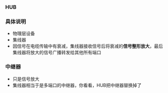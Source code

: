 ### HUB

### 具体说明
* 物理层设备
* 集线器
* 因信号在电缆传输中有衰减，集线器接收信号后将衰减的**信号整形放大**，最后集线器将放大的信号广播转发给其他所有端口


### 中继器
* 只是信号放大
* 集线器相当于是多端口的中继器，你看看，HUB把中继器替换掉了